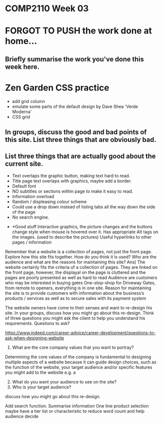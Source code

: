 # COMP2110 Week 03

# FORGOT TO PUSH the work done at home... 

## Briefly summarise the work you've done this week here.

# Zen Garden CSS practice 
- add grid column
-  emulate some parts of the default design by Dave Shea 'Verde Moderna'
- CSS grid

## In groups, discuss the good and bad points of this site. List three things that are obviously bad. 

## List three things that are actually good about the current site.  

- Text overlaps the graphic button, making text hard to read.
- Title page text overlaps with graphics, maybe add a border.
- Default font 
- NO subtitles or sections within page to make it easy to read.
- Information overload
- Random / displeasing colour scheme
- Could use a drop down instead of listing tabs all the way down the side of the page
- No search engine. 





* *Good stuff
Interactive graphics, the picture changes and the buttons change style when mouse is hovered over it.
Has appropriate Alt tags on the images. (used to describe the pictures)
Useful hyperlinks to other pages / information

Remember that a website is a collection of pages, not just the front page. Explore how this site fits together.  How do you think it is used? Who are the audience and what are the reasons for maintaining this site? 
Ans) 
The website certainly fits the criteria of a collection of pages. They are linked on the front page, however, the displayal on the page is cluttered and the pages are poorly presented as well as hard to read
Audience are customers who may be interested in buying gates 
One-stop-shop for Driveway Gates, from remote to openers, everything is in one site.
Reason for maintaining the site is to provide customers with information about the business’s products / services as well as to secure sales with its payment system


The website owners have come to their senses and want to re-design his site.  In your groups, discuss how you might go about this re-design. Think of three questions you might ask the client to help you understand his requirements.
Questions to ask?

https://www.indeed.com/career-advice/career-development/questions-to-ask-when-designing-website

1. What are the core company values that you want to portray?

Determining the core values of the company is fundamental to designing multiple aspects of a website because it can guide design choices, such as the function of the website, your target audience and/or specific features you might add to the website e.g. a 

2. What do you want your audience to see on the site?
3. Who is your target audience? 


discuss how you might go about this re-design.

Add search function.
Summarise information
One line product selection maybe have a tier list or characteristic to reduce word count and help audience decide 
